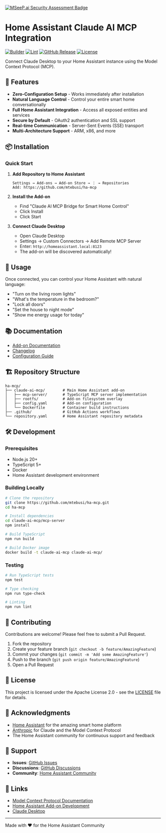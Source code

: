 [![MSeeP.ai Security Assessment Badge](https://mseep.net/pr/mtebusi-ha-mcp-badge.png)](https://mseep.ai/app/mtebusi-ha-mcp)

# Home Assistant Claude AI MCP Integration

[![Builder](https://github.com/mtebusi/ha-mcp/actions/workflows/builder.yaml/badge.svg)](https://github.com/mtebusi/ha-mcp/actions/workflows/builder.yaml)
[![Lint](https://github.com/mtebusi/ha-mcp/actions/workflows/lint.yaml/badge.svg)](https://github.com/mtebusi/ha-mcp/actions/workflows/lint.yaml)
[![GitHub Release](https://img.shields.io/github/release/mtebusi/ha-mcp.svg?style=flat)](https://github.com/mtebusi/ha-mcp/releases)
[![License](https://img.shields.io/github/license/mtebusi/ha-mcp.svg?style=flat)](LICENSE)

Connect Claude Desktop to your Home Assistant instance using the Model Context Protocol (MCP).

## 🚀 Features

- **Zero-Configuration Setup** - Works immediately after installation
- **Natural Language Control** - Control your entire smart home conversationally
- **Full Home Assistant Integration** - Access all exposed entities and services
- **Secure by Default** - OAuth2 authentication and SSL support
- **Real-time Communication** - Server-Sent Events (SSE) transport
- **Multi-Architecture Support** - ARM, x86, and more

## 📦 Installation

### Quick Start

1. **Add Repository to Home Assistant**
   ```
   Settings → Add-ons → Add-on Store → ⋮ → Repositories
   Add: https://github.com/mtebusi/ha-mcp
   ```

2. **Install the Add-on**
   - Find "Claude AI MCP Bridge for Smart Home Control"
   - Click Install
   - Click Start

3. **Connect Claude Desktop**
   - Open Claude Desktop
   - Settings → Custom Connectors → Add Remote MCP Server
   - Enter: `http://homeassistant.local:8123`
   - The add-on will be discovered automatically!

## 🎯 Usage

Once connected, you can control your Home Assistant with natural language:

- "Turn on the living room lights"
- "What's the temperature in the bedroom?"
- "Lock all doors"
- "Set the house to night mode"
- "Show me energy usage for today"

## 📚 Documentation

- [Add-on Documentation](claude-ai-mcp/DOCS.md)
- [Changelog](claude-ai-mcp/CHANGELOG.md)
- [Configuration Guide](claude-ai-mcp/DOCS.md#configuration-options-all-optional)

## 🏗️ Repository Structure

```
ha-mcp/
├── claude-ai-mcp/        # Main Home Assistant add-on
│   ├── mcp-server/       # TypeScript MCP server implementation
│   ├── rootfs/           # Add-on filesystem overlay
│   ├── config.yaml       # Add-on configuration
│   └── Dockerfile        # Container build instructions
├── .github/              # GitHub Actions workflows
└── repository.yaml       # Home Assistant repository metadata
```

## 🛠️ Development

### Prerequisites

- Node.js 20+
- TypeScript 5+
- Docker
- Home Assistant development environment

### Building Locally

```bash
# Clone the repository
git clone https://github.com/mtebusi/ha-mcp.git
cd ha-mcp

# Install dependencies
cd claude-ai-mcp/mcp-server
npm install

# Build TypeScript
npm run build

# Build Docker image
docker build -t claude-ai-mcp claude-ai-mcp/
```

### Testing

```bash
# Run TypeScript tests
npm test

# Type checking
npm run type-check

# Linting
npm run lint
```

## 🤝 Contributing

Contributions are welcome! Please feel free to submit a Pull Request.

1. Fork the repository
2. Create your feature branch (`git checkout -b feature/AmazingFeature`)
3. Commit your changes (`git commit -m 'Add some AmazingFeature'`)
4. Push to the branch (`git push origin feature/AmazingFeature`)
5. Open a Pull Request

## 📝 License

This project is licensed under the Apache License 2.0 - see the [LICENSE](LICENSE) file for details.

## 🙏 Acknowledgments

- [Home Assistant](https://www.home-assistant.io/) for the amazing smart home platform
- [Anthropic](https://www.anthropic.com/) for Claude and the Model Context Protocol
- The Home Assistant community for continuous support and feedback

## 📧 Support

- **Issues**: [GitHub Issues](https://github.com/mtebusi/ha-mcp/issues)
- **Discussions**: [GitHub Discussions](https://github.com/mtebusi/ha-mcp/discussions)
- **Community**: [Home Assistant Community](https://community.home-assistant.io/)

## 🔗 Links

- [Model Context Protocol Documentation](https://modelcontextprotocol.io/)
- [Home Assistant Add-on Development](https://developers.home-assistant.io/docs/add-ons/)
- [Claude Desktop](https://claude.ai/desktop)

---

Made with ❤️ for the Home Assistant Community
